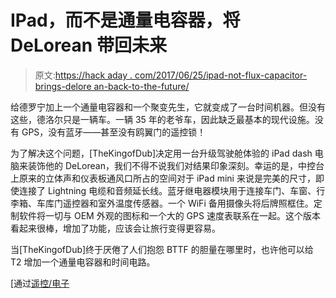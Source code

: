 # IPad，而不是通量电容器，将 DeLorean 带回未来

> 原文:[https://hack aday . com/2017/06/25/ipad-not-flux-capacitor-brings-delore an-back-to-the-future/](https://hackaday.com/2017/06/25/ipad-not-flux-capacitor-brings-delorean-back-to-the-future/)

给德罗宁加上一个通量电容器和一个聚变先生，它就变成了一台时间机器。但没有这些，德洛尔只是一辆车。一辆 35 年的老爷车，因此缺乏最基本的现代设施。没有 GPS，没有蓝牙——甚至没有鸥翼门的遥控锁！

为了解决这个问题，[TheKingofDub]决定用一台升级驾驶舱体验的 iPad dash 电脑来装饰他的 DeLorean，我们不得不说我们对结果印象深刻。幸运的是，中控台上原来的立体声和仪表板通风口所占的空间对于 iPad mini 来说是完美的尺寸，即使连接了 Lightning 电缆和音频延长线。蓝牙继电器模块用于连接车门、车窗、行李箱、车库门遥控器和室外温度传感器。一个 WiFi 备用摄像头将后牌照框住。定制软件将一切与 OEM 外观的图标和一个大的 GPS 速度表联系在一起。这个版本看起来很棒，增加了功能，应该会让旅行变得更容易。

当[TheKingofDub]终于厌倦了人们抱怨 BTTF 的胆量在哪里时，也许他可以给 T2 增加一个通量电容器和时间电路。

[通过[遥控/电子](https://www.reddit.com/r/DIY/comments/6ibge6/i_made_a_dashboard_ipad_bluetooth_controlled/)
